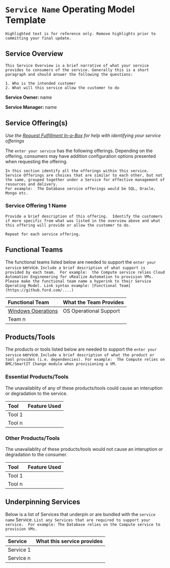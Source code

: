 # `Service Name` Operating Model Template

`Highlighted text is for reference only. Remove highlights prior to committing your final update.`

## Service Overview
`This Service Overview is a brief narrative of what your service provides to consumers of the service. Generally this is a short paragraph and should answer the following the questions:`

`1. Who is the intended customer`<br>
`2. What will this service allow the customer to do`

**Service Owner:** name

**Service Manager:** name

## Service Offering(s)
*Use the [Request Fulfillment In-a-Box](http://www.google.com) for help with identifying your service offerings*

The `enter your service` has the following offerings. Depending on the offering, consumers may have addition configuration options presented when requesting the offering.

`In this section identify all the offerings within this service.  Service Offerings are choices that are similar to each other, but not the same, grouped together under a Service for effective management of resources and delivery.`<br>
`For example:  The Database service offerings would be SQL, Oracle, Mongo etc.` 

### Service Offering 1 Name
`Provide a brief description of this offering.  Identify the customers if more specific from what was listed in the overview above and what this offering will provide or allow the customer to do.`

`Repeat for each service offering.`

## Functional Teams
The functional teams listed below are needed to support the `enter your service` service.  `Include a brief description of what support is provided by each team.  For example:  the Compute service relies Cloud Automation Engineeering for vRealize Automation to provision VMs.  Please make the functional team name a hyperink to their Service Operating Model. Link syntax example: [Functional Team](https://github.ford.com/....)` 

|Functional Team|What the Team Provides|
|:---|:---|
|[Windows Operations](http://www.google.com)|OS Operational Support|
|Team n||

## Products/Tools
The products or tools listed below are needed to support the `enter your service` service.  `Include a brief description of what the product or tool provides (i.e. dependencies). For example:  The Compute relies on BMC/SmartIT Change module when provisioning a VM.`

### Essential Products/Tools

The unavailablity of any of these products/tools could cause an interuption or degradation to the service.

|Tool|Feature Used|
|:---|:---|
|Tool 1||
|Tool n||

### Other Products/Tools

The unavailablity of these products/tools would not cause an interuption or degradation to the consumer.

|Tool|Feature Used|
|:---|--|
|Tool 1||
|Tool n||

## Underpinning Services
Below is a list of Services that underpin or are bundled with the `service name` Service.
`List any Services that are required to support your service.  For example: The Database relies on the Compute service to provision VMs.`

|Service|What this service provides|
|:---|:---|
|Service 1||
|Service n||
